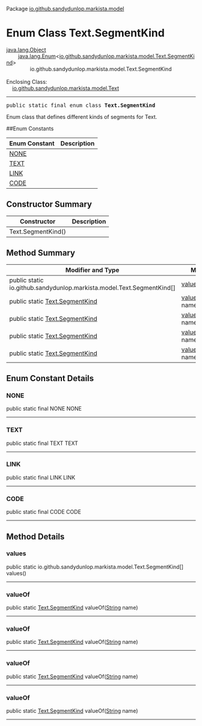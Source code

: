 Package [io.github.sandydunlop.markista.model](index.md)

# Enum Class Text.SegmentKind
[java.lang.Object](https://docs.oracle.com/en/java/javase/24/docs/api/java.base/java/lang/Object.html)<br/>
        [java.lang.Enum](https://docs.oracle.com/en/java/javase/24/docs/api/java.base/java/lang/Enum.html)<[io.github.sandydunlop.markista.model.Text.SegmentKind](Text.SegmentKind.md)><br/>
                io.github.sandydunlop.markista.model.Text.SegmentKind<br/>
<br/>
Enclosing Class:<br/>
    [io.github.sandydunlop.markista.model.Text](Text.md)


----

<span style="font-family: monospace;">public static final enum class __Text.SegmentKind__</span>

Enum class that defines different kinds of segments for Text.


##Enum Constants

| Enum Constant | Description |
|---------------|-------------|
| [NONE](#none) |             |
| [TEXT](#text) |             |
| [LINK](#link) |             |
| [CODE](#code) |             |

## Constructor Summary

| Constructor        | Description |
|--------------------|-------------|
| Text.SegmentKind() |             |

## Method Summary

| Modifier and Type                                                      | Method                                                                                                                 | Description |
|------------------------------------------------------------------------|------------------------------------------------------------------------------------------------------------------------|-------------|
| public static io.github.sandydunlop.markista.model.Text.SegmentKind\[] | [values](#values)()                                                                                                    |             |
| public static [Text.SegmentKind](Text.SegmentKind.md)                  | [valueOf](#valueof)([String](https://docs.oracle.com/en/java/javase/24/docs/api/java.base/java/lang/String.html) name) |             |
| public static [Text.SegmentKind](Text.SegmentKind.md)                  | [valueOf](#valueof)([String](https://docs.oracle.com/en/java/javase/24/docs/api/java.base/java/lang/String.html) name) |             |
| public static [Text.SegmentKind](Text.SegmentKind.md)                  | [valueOf](#valueof)([String](https://docs.oracle.com/en/java/javase/24/docs/api/java.base/java/lang/String.html) name) |             |
| public static [Text.SegmentKind](Text.SegmentKind.md)                  | [valueOf](#valueof)([String](https://docs.oracle.com/en/java/javase/24/docs/api/java.base/java/lang/String.html) name) |             |

## Enum Constant Details

### NONE

public static final NONE NONE




---

### TEXT

public static final TEXT TEXT




---

### LINK

public static final LINK LINK




---

### CODE

public static final CODE CODE




---


## Method Details

### values

public static io.github.sandydunlop.markista.model.Text.SegmentKind\[] values()




---

### valueOf

public static [Text.SegmentKind](Text.SegmentKind.md) valueOf([String](https://docs.oracle.com/en/java/javase/24/docs/api/java.base/java/lang/String.html) name)




---

### valueOf

public static [Text.SegmentKind](Text.SegmentKind.md) valueOf([String](https://docs.oracle.com/en/java/javase/24/docs/api/java.base/java/lang/String.html) name)




---

### valueOf

public static [Text.SegmentKind](Text.SegmentKind.md) valueOf([String](https://docs.oracle.com/en/java/javase/24/docs/api/java.base/java/lang/String.html) name)




---

### valueOf

public static [Text.SegmentKind](Text.SegmentKind.md) valueOf([String](https://docs.oracle.com/en/java/javase/24/docs/api/java.base/java/lang/String.html) name)




---


